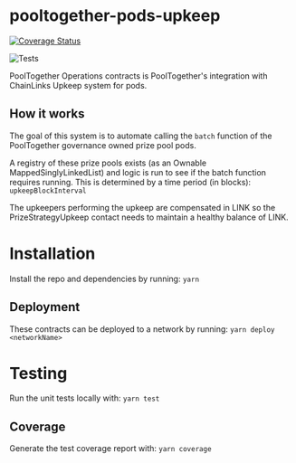 # pooltogether-pods-upkeep

[![Coverage Status](https://coveralls.io/repos/github/pooltogether/pooltogether-pods-upkeep/badge.svg?branch=main)](https://coveralls.io/github/pooltogether/pooltogether-pods-upkeep?branch=main)

![Tests](https://github.com/pooltogether/pooltogether-pods-upkeep/actions/workflows/main.yml/badge.svg)


PoolTogether Operations contracts is PoolTogether's integration with ChainLinks Upkeep system for pods.

## How it works

The goal of this system is to automate calling the `batch` function of the PoolTogether governance owned prize pool pods.

A registry of these prize pools exists (as an Ownable MappedSinglyLinkedList) and logic is run to see if the batch function requires running. This is determined by
a time period (in blocks): `upkeepBlockInterval`

The upkeepers performing the upkeep are compensated in LINK so the PrizeStrategyUpkeep contact needs to maintain a healthy balance of LINK. 

# Installation
Install the repo and dependencies by running:
`yarn`

## Deployment
These contracts can be deployed to a network by running:
`yarn deploy <networkName>`

# Testing
Run the unit tests locally with:
`yarn test`

## Coverage
Generate the test coverage report with:
`yarn coverage`